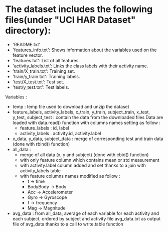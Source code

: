 
The dataset includes the following files(under "UCI HAR Dataset" directory):
=========================================
- 'README.txt'
- 'features_info.txt': Shows information about the variables used on the feature vector.
- 'features.txt': List of all features.
- 'activity_labels.txt': Links the class labels with their activity name.
- 'train/X_train.txt': Training set.
- 'train/y_train.txt': Training labels.
- 'test/X_test.txt': Test set.
- 'test/y_test.txt': Test labels.

Variables :
- temp : temp file used to download and unzip the dataset
- feature_labels, activity_labels, x_train, y_train, subject_train, x_test, y_test, subject_test : contain the data from the downloaded files
  Data are loaded with data.read() function with columns names setting as follow :
    - feature_labels : id, label
    - activity_labels : activity.id, activity.label
- x_data, y_data, subject_data : merge of corresponding test and train data (done with rbind() function)
- all_data : 
  - merge of all data (x, y and subject) (done with cbid() function)
  - with only feature column which contains mean or std measurement 
  - with activity.label column added and set thanks to a join with activity_labels table 
  - with feature columns names modified as follow :
    - t -> time
    - BodyBody -> Body
    - Acc -> Accelerometer
    - Gyro -> Gyroscope
    - f -> frequency
    - Mag -> Magnitude
- avg_data : from all_data, average of each variable for each activity and each subject, ordered by subject and activity
  file avg_data.txt as output file of avg_data thanks to a call to write.table function
